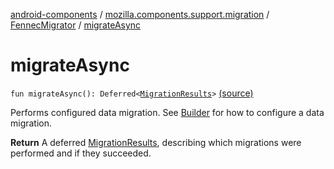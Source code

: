 [android-components](../../index.md) / [mozilla.components.support.migration](../index.md) / [FennecMigrator](index.md) / [migrateAsync](./migrate-async.md)

# migrateAsync

`fun migrateAsync(): Deferred<`[`MigrationResults`](../-migration-results.md)`>` [(source)](https://github.com/mozilla-mobile/android-components/blob/master/components/support/migration/src/main/java/mozilla/components/support/migration/FennecMigrator.kt#L183)

Performs configured data migration. See [Builder](-builder/index.md) for how to configure a data migration.

**Return**
A deferred [MigrationResults](../-migration-results.md), describing which migrations were performed and if they succeeded.

